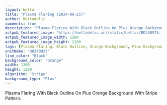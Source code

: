 ```yaml
---
layout: betta
title: "Plasma Flaring (2024-09-25)"
author: Bettadelic
comments: true
description: "Plasma Flaring With Black Outline On Plus Orange Background With Stripe Pattern."
actpub_featured_image: "https://bettadelic.art/static/bettas/BD240925.jpg"
actpub_featured_image_width: 1200
actpub_featured_image_height: 1200
tags: [Plasma Flaring, Black Outline, Orange Background, Plus Background Pattern, Stripe Pattern, September 2024]
unitName: "BD240925"
line_color: "Black"
background_color: "Orange"
width: 1200
height: 1200
algorithm: "Stripe"
background_type: "Plus"
---
```


Plasma Flaring With Black Outline On Plus Orange Background With Stripe Pattern.
